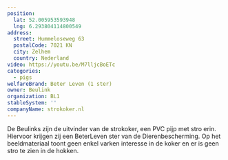 ```yaml
---
position:
  lat: 52.005953593948
  lng: 6.293804114800549
address:
  street: Hummeloseweg 63
  postalCode: 7021 KN
  city: Zelhem
  country: Nederland
video: https://youtu.be/M7lljcBoETc
categories:
  - pigs
welfareBrand: Beter Leven (1 ster)
owner: Beulink
organization: BL1
stableSystem: ''
companyName: strokoker.nl
---
```

De Beulinks zijn de uitvinder van de strokoker, een PVC pijp met stro erin. Hiervoor krijgen zij een BeterLeven ster van de Dierenbescherming. Op het beeldmateriaal toont geen enkel varken interesse in de koker en er is geen stro te zien in de hokken.